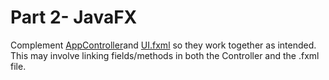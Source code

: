 # Part 2- JavaFX

Complement [AppController](AppController.java)and [UI.fxml](Ui.fxml) so they work together as intended. This may involve linking fields/methods in both the Controller and the .fxml file. 
